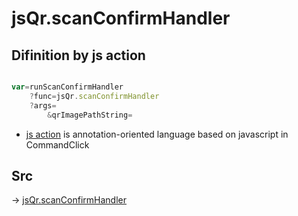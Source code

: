 # jsQr.scanConfirmHandler

## Difinition by js action

```js.js

var=runScanConfirmHandler
	?func=jsQr.scanConfirmHandler
	?args=
		&qrImagePathString=
```

- [js action]() is annotation-oriented language based on javascript in CommandClick

## Src

-> [jsQr.scanConfirmHandler](https://github.com/puutaro/CommandClick/blob/master/app/src/main/java/com/puutaro/commandclick/fragment_lib/terminal_fragment/js_interface/qr/JsQr.kt#L110)


